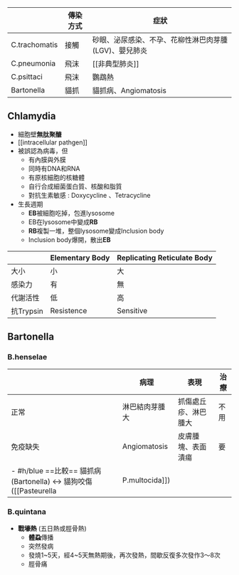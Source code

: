 
|               | 傳染方式 | 症狀                                       |
|---------------|----------|--------------------------------------------|
| C.trachomatis | 接觸     | 砂眼、泌尿感染、不孕、花柳性淋巴肉芽腫(LGV)、嬰兒肺炎 |
| C.pneumonia   | 飛沫     | [[非典型肺炎]]                                 |
| C.psittaci   | 飛沫     | 鸚鵡熱                                 |
| Bartonella    | 貓抓     | 貓抓病、Angiomatosis                      |
## Chlamydia
- 細胞壁**無肽聚醣**
- [[intracellular pathgen]]
- 被誤認為病毒，但
	- 有內膜與外膜
	- 同時有DNA和RNA
	- 有原核細胞的核糖體
	- 自行合成細菌蛋白質、核酸和脂質
	- 對抗生素敏感 : Doxycycline 、Tetracycline
- 生長週期
	- **EB**被細胞吃掉，包進lysosome
	- EB在lysosome中變成**RB**
	- **RB**複製一堆，整個lysosome變成Inclusion body
	- Inclusion body爆開，散出**EB**

|           | Elementary Body | Replicating Reticulate Body |
|-----------|-----------------|-----------------------------|
| 大小      | 小              | 大                          |
| 感染力    | 有              | 無                          |
| 代謝活性  | 低              | 高                          |
| 抗Trypsin | Resistence      | Sensitive                   |
## Bartonella
### B.henselae
|          | 病理         | 表現                 | 治療 |
|----------|--------------|----------------------|------|
| 正常     | 淋巴結肉芽腫大       | 抓傷處丘疹、淋巴腫大 | 不用 |
| 免疫缺失 | Angiomatosis | 皮膚腫塊、表面潰瘍   | 要   |
- #h/blue ==比較== 貓抓病 (Bartonella) <-> 貓狗咬傷 ([[Pasteurella| P.multocida]])
### B.quintana
- **戰壕熱** (五日熱或脛骨熱)
	- **體蝨**傳播
	- 突然發病
	- 發燒1~5天，經4~5天無熱期後，再次發熱，間歇反復多次發作3～8次
	- 脛骨痛